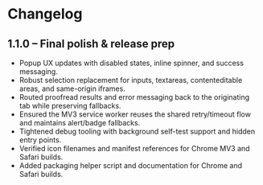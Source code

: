 # Changelog

## 1.1.0 – Final polish & release prep
- Popup UX updates with disabled states, inline spinner, and success messaging.
- Robust selection replacement for inputs, textareas, contenteditable areas, and same-origin iframes.
- Routed proofread results and error messaging back to the originating tab while preserving fallbacks.
- Ensured the MV3 service worker reuses the shared retry/timeout flow and maintains alert/badge fallbacks.
- Tightened debug tooling with background self-test support and hidden entry points.
- Verified icon filenames and manifest references for Chrome MV3 and Safari builds.
- Added packaging helper script and documentation for Chrome and Safari builds.
